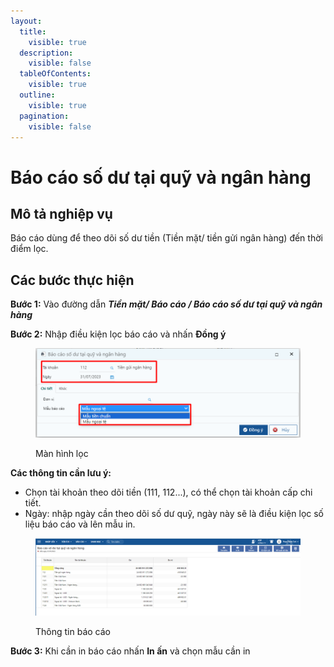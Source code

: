 ```yaml
---
layout:
  title:
    visible: true
  description:
    visible: false
  tableOfContents:
    visible: true
  outline:
    visible: true
  pagination:
    visible: false
---
```


# Báo cáo số dư tại quỹ và ngân hàng

## Mô tả nghiệp vụ

Báo cáo dùng để theo dõi số dư tiền (Tiền mặt/ tiền gửi ngân hàng) đến thời điểm lọc.

## Các bước thực hiện

**Bước 1:** Vào đường dẫn _**Tiền mặt/ Báo cáo / Báo cáo số dư tại quỹ và ngân hàng**_

**Bước 2:** Nhập điều kiện lọc báo cáo và nhấn **Đồng ý**

<figure><img src="../../.gitbook/assets/image (2).png" alt=""><figcaption><p>Màn hình lọc</p></figcaption></figure>

**Các thông tin cần lưu ý:**

* Chọn tài khoản theo dõi tiền (111, 112...), có thể chọn tài khoản cấp chi tiết.
* Ngày: nhập ngày cần theo dõi số dư quỹ, ngày này sẽ là điều kiện lọc số liệu báo cáo và lên mẫu in.

<figure><img src="../../.gitbook/assets/image (3).png" alt=""><figcaption><p>Thông tin báo cáo</p></figcaption></figure>

**Bước 3:** Khi cần in báo cáo nhấn **In ấn** và chọn mẫu cần in

<figure><img src="https://github.com/anhplm/TC-KT/blob/main/.gitbook/assets/sb_3%20(3).png" alt=""><figcaption></figcaption></figure>
